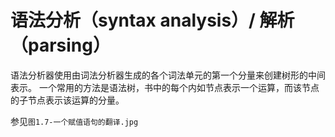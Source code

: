 # 语法分析（syntax analysis）/ 解析（parsing）

语法分析器使用由词法分析器生成的各个词法单元的第一个分量来创建树形的中间表示。
一个常用的方法是语法树，书中的每个内如节点表示一个运算，而该节点的子节点表示该运算的分量。

参见`图1.7-一个赋值语句的翻译.jpg`
